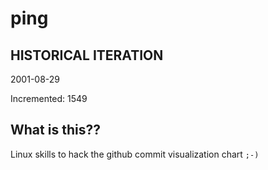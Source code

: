 # ping

## HISTORICAL ITERATION
2001-08-29

Incremented: 1549

## What is this?? 
Linux skills to hack the github commit visualization chart `;-)`
